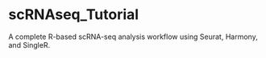 # scRNAseq_Tutorial
A complete R-based scRNA-seq analysis workflow using Seurat, Harmony, and SingleR.

